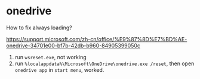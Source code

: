 onedrive
========

How to fix always loading?

https://support.microsoft.com/zh-cn/office/%E9%87%8D%E7%BD%AE-onedrive-34701e00-bf7b-42db-b960-84905399050c

1. run `wsreset.exe`, not working
2. run `%localappdata%\Microsoft\OneDrive\onedrive.exe /reset`, then open `onedrive app` in `start menu`, worked.


